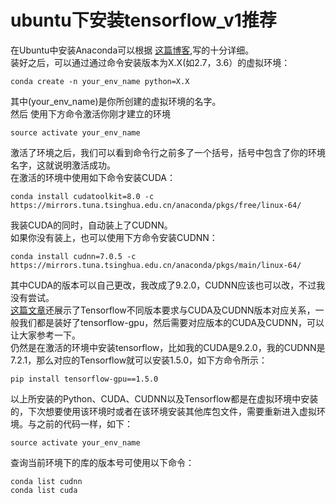 # ubuntu下安装tensorflow_v1推荐

在Ubuntu中安装Anaconda可以根据 [这篇博客](https://blog.csdn.net/weixin_39059031/article/details/82085916),写的十分详细。  
装好之后，可以通过通过命令安装版本为X.X\(如2.7，3.6）的虚拟环境：

```
conda create -n your_env_name python=X.X
```

其中\(your\_env\_name\)是你所创建的虚拟环境的名字。  
然后 使用下方命令激活你刚才建立的环境

```
source activate your_env_name
```

激活了环境之后，我们可以看到命令行之前多了一个括号，括号中包含了你的环境名字，这就说明激活成功。  
在激活的环境中使用如下命令安装CUDA：

```
conda install cudatoolkit=8.0 -c https://mirrors.tuna.tsinghua.edu.cn/anaconda/pkgs/free/linux-64/
```

我装CUDA的同时，自动装上了CUDNN。  
如果你没有装上，也可以使用下方命令安装CUDNN：

```
conda install cudnn=7.0.5 -c https://mirrors.tuna.tsinghua.edu.cn/anaconda/pkgs/main/linux-64/
```

其中CUDA的版本可以自己更改，我改成了9.2.0，CUDNN应该也可以改，不过我没有尝试。  
[这篇文章](https://blog.csdn.net/omodao1/article/details/83241074)还展示了Tensorflow不同版本要求与CUDA及CUDNN版本对应关系，一般我们都是装好了tensorflow-gpu，然后需要对应版本的CUDA及CUDNN，可以让大家参考一下。  
仍然是在激活的环境中安装tensorflow，比如我的CUDA是9.2.0，我的CUDNN是7.2.1，那么对应的Tensorflow就可以安装1.5.0，如下方命令所示：

```
pip install tensorflow-gpu==1.5.0
```

以上所安装的Python、CUDA、CUDNN以及Tensorflow都是在虚拟环境中安装的，下次想要使用该环境时或者在该环境安装其他库包文件，需要重新进入虚拟环境。与之前的代码一样，如下：

```
source activate your_env_name
```

查询当前环境下的库的版本号可使用以下命令：

```
conda list cudnn
conda list cuda
```